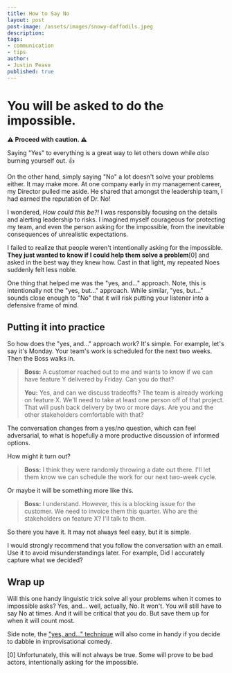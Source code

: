 ```yaml
---
title: How to Say No
layout: post
post-image: /assets/images/snowy-daffodils.jpeg
description:
tags:
- communication
- tips
author:
- Justin Pease
published: true
---
```


# You will be asked to do the impossible.

**&#9888; Proceed with caution. &#9888;**

Saying "Yes" to everything is a great way to let others down while *also*
burning yourself out. &#128077;

On the other hand, simply saying "No" a lot doesn't solve your problems either.
It may make more. At one company early in my management career, my Director
pulled me aside. He shared that amongst the leadership team, I had earned the
reputation of Dr. No!

I wondered, *How could this be?!* I was responsibly focusing on the details and
alerting leadership to risks. I imagined myself courageous for protecting my
team, and even the person asking for the impossible, from the inevitable
consequences of unrealistic expectations.

I failed to realize that people weren't intentionally asking for the impossible.
**They just wanted to know if I could help them solve a problem**[0] and asked
in the best way they knew how. Cast in that light, my repeated Noes suddenly
felt less noble.

One thing that helped me was the "yes, and..." approach. Note, this is
intentionally not the "yes, but..." approach. While similar, "yes, but..."
sounds close enough to "No" that it will risk putting your listener into a
defensive frame of mind.

## Putting it into practice

So how does the "yes, and..." approach work? It's simple. For example, let's
say it's Monday. Your team's work is scheduled for the next two weeks. Then the
Boss walks in.

> **Boss:** A customer reached out to me and wants to know if we can have
>           feature Y delivered by Friday. Can you do that?
>
> **You:** Yes, and can we discuss tradeoffs? The team is already working on
>          feature X. We'll need to take at least one person off of that
>          project. That will push back delivery by two or more days. Are you
>          and the other stakeholders comfortable with that?

The conversation changes from a yes/no question, which can feel adversarial,
to what is hopefully a more productive discussion of informed options.

How might it turn out?

> **Boss:** I think they were randomly throwing a date out there. I'll let
>           them know we can schedule the work for our next two-week cycle.

Or maybe it will be something more like this.

> **Boss:** I understand. However, this is a blocking issue for the customer.
>           We need to invoice them this quarter. Who are the stakeholders on
>           feature X? I'll talk to them.


So there you have it. It may not always feel easy, but it is simple.

I would strongly recommend that you follow the conversation with an email.
Use it to avoid misunderstandings later. For example, Did I  accurately capture
what we decided?

## Wrap up

Will this one handy linguistic trick solve all your problems when it comes
to impossible asks? Yes, and... well, actually, No. It won't. You will still
have to say No at times. And it will be critical that you do. But save them up
for when it will count most.

Side note, the ["yes, and..." technique](https://en.wikipedia.org/wiki/Yes,_and...)
will also come in handy if you decide to dabble in improvisational comedy.

[0] Unfortunately, this will not always be true. Some will prove to be bad
actors, intentionally asking for the impossible.